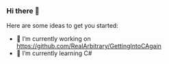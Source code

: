 ### Hi there 👋

Here are some ideas to get you started:

- 🔭 I’m currently working on https://github.com/RealArbitrary/GettingIntoCAgain
- 🌱 I’m currently learning C#
